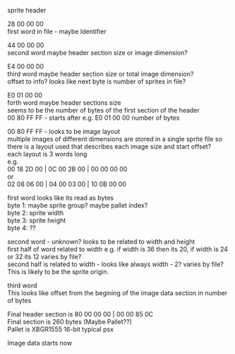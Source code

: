 sprite header

28 00 00 00  
 first word in file - maybe Identifier  

44 00 00 00  
second word maybe header section size or image dimension?  

E4 00 00 00   
third word maybe header section size or total image dimension?  
offset to info? looks like next byte is number of sprites in file?  

E0 01 00 00   
forth word maybe header sections size  
seems to be the number of bytes of the first section of the header  
00 80 FF FF - starts after e.g. E0 01 00 00 number of bytes  

00 80 FF FF - looks to be image layout  
multiple images of different dimensions are stored in a single sprite file so there is a layout used that describes each image size and start offset?  
each layout is 3 words long  
e.g.  
00 18 2D 00 | 0C 00 2B 00 | 00 00 00 00  
or  
02 08 06 00 | 04 00 03 00 | 10 0B 00 00  

first word looks like its read as bytes  
byte 1: maybe sprite group? maybe pallet index?  
byte 2: sprite width  
byte 3: sprite height  
byte 4: ??  


second word - unknown? looks to be related to width and height  
first half of word related to width e.g. if width is 36 then its 20, if width is 24 or 32 its 12 varies by file?  
second half is related to width - looks like always width - 2? varies by file?  
This is likely to be the sprite origin.  

third word  
This looks like offset from the begining of the image data section in number of bytes  


Final header section is 80 00 00 00 | 00 00 85 0C  
Final section is 260 bytes (Maybe Pallet??)  
Pallet is XBGR1555 16-bit typical psx  

Image data starts now  

